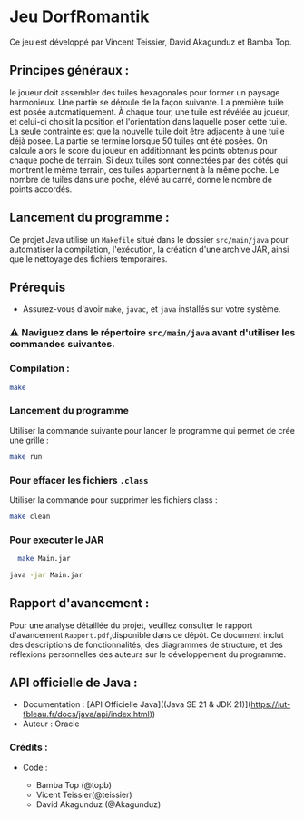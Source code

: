 # Jeu DorfRomantik 

Ce jeu est développé par Vincent Teissier, David Akagunduz et Bamba Top.

## Principes généraux :

le joueur doit assembler des tuiles hexagonales pour former un paysage harmonieux.
Une partie se déroule de la façon suivante. La première tuile est posée automatiquement. À chaque tour, une tuile est révélée au joueur, et celui-ci choisit la position et l'orientation dans laquelle poser cette tuile. La seule contrainte est que la nouvelle tuile doit être adjacente à une tuile déjà posée.
La partie se termine lorsque 50 tuiles ont été posées. On calcule alors le score du joueur en additionnant les points obtenus pour chaque poche de terrain. Si deux tuiles sont connectées par des côtés qui montrent le même terrain, ces tuiles appartiennent à la même poche. Le nombre de tuiles dans une poche, élévé au carré, donne le nombre de points accordés.

## Lancement du programme :

Ce projet Java utilise un `Makefile` situé dans le dossier `src/main/java` pour automatiser la compilation, l'exécution, la création d'une archive JAR, ainsi que le nettoyage des fichiers temporaires.

## Prérequis
- Assurez-vous d'avoir `make`, `javac`, et `java` installés sur votre système.
### ⚠️ **Naviguez dans le répertoire `src/main/java` avant d'utiliser les commandes suivantes.**

### Compilation :

```bash
make
```

### Lancement du programme 

Utiliser la commande suivante pour lancer le programme qui permet de crée une grille :

```bash
make run
```


### Pour effacer les fichiers `.class`

Utiliser la commande pour supprimer les fichiers class :

```bash
make clean
```
### Pour executer le JAR
```bash
  make Main.jar 
```
  ```bash
  java -jar Main.jar
  ```

  
  ## Rapport d'avancement :
  
  Pour une analyse détaillée du projet, veuillez consulter le rapport d'avancement `Rapport.pdf`,disponible dans ce dépôt. Ce document inclut des descriptions de fonctionnalités, des diagrammes de structure, et des réflexions personnelles des auteurs sur le développement du programme.

  ## API officielle de Java :

- Documentation : [API Officielle Java]((Java SE 21 &amp; JDK 21)](https://iut-fbleau.fr/docs/java/api/index.html))
- Auteur : Oracle

### Crédits :

- Code :
  
  - Bamba Top (@topb)
  - Vicent Teissier(@teissier)
  - David Akagunduz (@Akagunduz)


